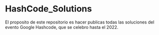 # HashCode_Solutions
El proposito de este repositorio es hacer publicas todas las soluciones del evento Google Hashcode, que se celebro hasta el 2022.
